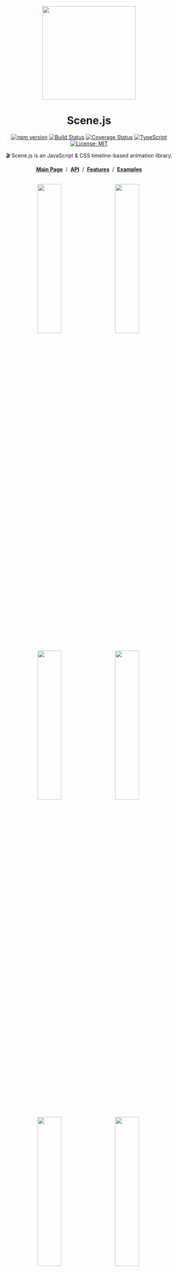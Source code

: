 
<div align="center">
<img src="https://daybrush.com/scenejs/images/clapperboard.png" width="250"/></p>

# Scene.js
[![npm version](https://badge.fury.io/js/scenejs.svg)](https://badge.fury.io/js/scenejs) [![Build Status](https://travis-ci.org/daybrush/scenejs.svg?branch=master)](https://travis-ci.org/daybrush/scenejs) [![Coverage Status](https://coveralls.io/repos/github/daybrush/scenejs/badge.svg?branch=master)](https://coveralls.io/github/daybrush/scenejs?branch=master) [![TypeScript](https://badges.frapsoft.com/typescript/version/typescript-next.svg?v=101)](https://github.com/ellerbrock/typescript-badges/)
[![License: MIT](https://img.shields.io/badge/License-MIT-brightgreen.svg)](https://opensource.org/licenses/MIT)

🎬 Scene.js is an JavaScript & CSS timeline-based animation library.


[**Main Page**](https://daybrush.com/scenejs) &nbsp;/&nbsp; [**API**](https://daybrush.com/scenejs/release/latest/doc) &nbsp;/&nbsp; [**Features**](http://daybrush.com/scenejs/features.html) &nbsp;/&nbsp; [**Examples**](https://codepen.io/collection/DLWxrd/)

</div>


<br>


<p align="middle" style="max-width: 1000px; margin: 0px auto;" >
  <img src="https://daybrush.github.io/scenejs/example/logo.gif" width="280" style="min-width:200px;max-width:320px;width: 32%;"/>&nbsp;
  <img src="https://daybrush.github.io/scenejs/example/motion.gif" width="280" style="min-width:200px;max-width:320px;width: 32%;"/>&nbsp;
  <img src="https://daybrush.github.io/scenejs/example/main.gif" width="280" style="min-width:200px;max-width:320px;width: 32%;"/>&nbsp;
  <img src="https://daybrush.github.io/scenejs/example/dissolve.gif" width="280" style="min-width:200px;max-width:320px;width: 32%;"/>&nbsp;
  <img src="https://daybrush.github.io/scenejs/example/scenejs.gif" width="280" style="min-width:200px;max-width:320px;width: 32%;"/>&nbsp;
  <img src="https://daybrush.github.io/scenejs/example/parallax.gif" width="280" style="min-width:200px;max-width:320px;width: 32%;"/>&nbsp;
  <img src="https://daybrush.github.io/scenejs/example/raindrop.gif" width="280" style="min-width:200px;max-width:320px;width: 32%;"/>&nbsp;
  <img src="https://daybrush.github.io/scenejs/example/search.gif" width="280" style="min-width:200px;max-width:320px;width: 32%;"/>&nbsp;
  <img src="https://daybrush.github.io/scenejs/example/shape.gif" width="280" style="min-width:200px;max-width:320px;width: 32%;"/>
</p>


## Examples
* [Circle Burst](https://codepen.io/daybrush/pen/zWMeJW)
* [Motion Effect](https://codepen.io/daybrush/pen/pLxQGY)
* [Tree Animation](https://codepen.io/daybrush/pen/EQPPBg)
* [Snow Animation](https://codepen.io/daybrush/pen/eoYGrx)
* [Card Rotation](https://codepen.io/daybrush/pen/QYRyMd)
* [Raindrop Effect](https://codepen.io/daybrush/pen/vRrbXG)
* [Cube](https://codepen.io/daybrush/pen/ybxwpV)
* [Shape](https://codepen.io/daybrush/pen/VXVgpE) 
* [Timer](https://codepen.io/daybrush/pen/OdMMXd)

[**More Examples**](https://codepen.io/collection/DLWxrd/)



## Installation
```bash
$ npm install scenejs
```
```html
<script src="//daybrush.com/scenejs/release/latest/dist/scene.min.js"></script>
```

## Documents
* [API Documentation](https://daybrush.com/scenejs/release/latest/doc/)
* [Features Documentation](https://daybrush.com/scenejs/features.html)

## Related Projects
* [**keyframer**](https://github.com/daybrush/keyframer): Make the CSS Keyframes the keyframes object.
* [**react-scenejs**](https://github.com/daybrush/scenejs/tree/master/packages/react-scenejs): A React Component that can easily use scenejs
* [**ng-scene**](https://github.com/daybrush/scenejs/tree/master/packages/ng-scene): A Angular Component that can easily use scenejs
* [**vue-scene**](https://github.com/daybrush/scenejs/tree/master/packages/vue-scene): A Vue Component that can easily use scenejs
* [**@scenejs/effects**](https://github.com/daybrush/scenejs-effects): Effect collection library where you can add scene effects to Scenejs.
* [**@scenejs/timeline**](https://github.com/daybrush/scenejs-timeline): A library that represents the timeline of Scene.js. You can control time, properties, and items.
* [**@scenejs/media**](https://github.com/daybrush/scenejs-media): A library for playing or controlling media
* [**@scenejs/iframe**](https://github.com/daybrush/scenejs-iframe): A library that control the animation of iframe with scenejs
* [**@scenejs/render**](https://github.com/daybrush/scenejs-render): Make a movie of CSS animation through scenejs.

## Make scene
```javascript
import Scene from "scenejs";

const scene = new Scene({
  ".class": {
    0: "left: 0px; top: 0px"
    1: {
      "left": "100px",
      "top": "0px"
    },
    2: {
      "left": "200px",
      "top": "100px"
    }
  }
}, {
  selector: true,
  easing: "ease-in-out",
}).play();

```
## Effects
* [wipeIn](https://daybrush.com/scenejs/features.html#wipein)
* [wipeOut](https://daybrush.com/scenejs/features.html#wipeout)
* [zoomIn](https://daybrush.com/scenejs/features.html#zoomin)
* [zoomOut](https://daybrush.com/scenejs/features.html#zoomout)
* [blink](https://daybrush.com/scenejs/features.html#bllink)
* [fadeIn](https://daybrush.com/scenejs/features.html#fadein)
* [fadeOut](https://daybrush.com/scenejs/features.html#fadeout)
* [flip](https://daybrush.com/scenejs/features.html#flip)
* [flipX](https://daybrush.com/scenejs/features.html#flipx)
* [flipY](https://daybrush.com/scenejs/features.html#flipy)
* [shake](https://daybrush.com/scenejs/features.html#shake)
* [shakeX](https://daybrush.com/scenejs/features.html#shakex)
* [shakeY](https://daybrush.com/scenejs/features.html#shakey)
* [transition](https://daybrush.com/scenejs/features.html#transition)


## Support Browser

|Internet Explorer|Chrome|FireFox|Safari|Opera|
|---|---|---|---|---|
|9+(10+ playCSS)|latest|latest|latest|latest|



```
MIT License

Copyright (c) 2016 Daybrush

Permission is hereby granted, free of charge, to any person obtaining a copy
of this software and associated documentation files (the "Software"), to deal
in the Software without restriction, including without limitation the rights
to use, copy, modify, merge, publish, distribute, sublicense, and/or sell
copies of the Software, and to permit persons to whom the Software is
furnished to do so, subject to the following conditions:

The above copyright notice and this permission notice shall be included in all
copies or substantial portions of the Software.

THE SOFTWARE IS PROVIDED "AS IS", WITHOUT WARRANTY OF ANY KIND, EXPRESS OR
IMPLIED, INCLUDING BUT NOT LIMITED TO THE WARRANTIES OF MERCHANTABILITY,
FITNESS FOR A PARTICULAR PURPOSE AND NONINFRINGEMENT. IN NO EVENT SHALL THE
AUTHORS OR COPYRIGHT HOLDERS BE LIABLE FOR ANY CLAIM, DAMAGES OR OTHER
LIABILITY, WHETHER IN AN ACTION OF CONTRACT, TORT OR OTHERWISE, ARISING FROM,
OUT OF OR IN CONNECTION WITH THE SOFTWARE OR THE USE OR OTHER DEALINGS IN THE
SOFTWARE.
```